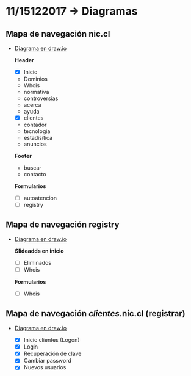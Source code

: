 # 11/15122017 -> Diagramas

## Mapa de navegación nic.cl
- [Diagrama en draw.io](https://github.com/AnnBenavides/Practica2/blob/master/Untitled%20Diagram.xml)

	**Header**
	- [x] Inicio
	- Dominios
	- Whois
	- normativa
	- controversias
	- acerca
	- ayuda
	- [x] clientes

	- contador
	- tecnologia
	- estadísitica
	- anuncios

	**Footer**
	- buscar
	- contacto

	**Formularios**
	- [ ] autoatencion
	- [ ] registry

## Mapa de navegación registry
- [Diagrama en draw.io]()

	**Slideadds en inicio**
	- [ ] Eliminados
	- [ ] Whois

	**Formularios**
	- [ ] Whois


## Mapa de navegación *clientes*.nic.cl (registrar)
- [Diagrama en draw.io]()

	- [x] Inicio clientes (Logon)
	- [x] Login
	- [x] Recuperación de clave
	- [x] Cambiar password
	- [x] Nuevos usuarios
